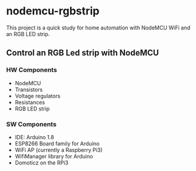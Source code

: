 # nodemcu-rgbstrip
This project is a quick study for home automation with NodeMCU WiFi and an RGB LED strip.
## Control an RGB Led strip with NodeMCU

### HW Components
  - NodeMCU
  - Transistors
  - Voltage regulators
  - Resistances
  - RGB LED strip
### SW Components
  - IDE: Arduino 1.8
  - ESP8266 Board family for Arduino
  - WiFi AP (currently a Raspberry Pi3)
  - WifiManager library for Arduino
  - Domoticz on the RPi3


